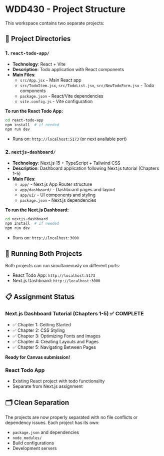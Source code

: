 # WDD430 - Project Structure

This workspace contains two separate projects:

## 📁 Project Directories

### 1. `react-todo-app/`
- **Technology**: React + Vite
- **Description**: Todo application with React components
- **Main Files**: 
  - `src/App.jsx` - Main React app
  - `src/TodoItem.jsx`, `src/TodoList.jsx`, `src/NewTodoForm.jsx` - Todo components
  - `package.json` - React/Vite dependencies
  - `vite.config.js` - Vite configuration

**To run the React Todo App:**
```bash
cd react-todo-app
npm install  # if needed
npm run dev
```
- Runs on: `http://localhost:5173` (or next available port)

### 2. `nextjs-dashboard/`
- **Technology**: Next.js 15 + TypeScript + Tailwind CSS
- **Description**: Dashboard application following Next.js tutorial (Chapters 1-5)
- **Main Files**:
  - `app/` - Next.js App Router structure
  - `app/dashboard/` - Dashboard pages and layout
  - `app/ui/` - UI components and styling
  - `package.json` - Next.js dependencies

**To run the Next.js Dashboard:**
```bash
cd nextjs-dashboard
npm install  # if needed
npm run dev
```
- Runs on: `http://localhost:3000`

## 🚀 Running Both Projects

Both projects can run simultaneously on different ports:
- React Todo App: `http://localhost:5173`
- Next.js Dashboard: `http://localhost:3000`

## 📋 Assignment Status

### Next.js Dashboard Tutorial (Chapters 1-5) ✅ COMPLETE
- ✅ Chapter 1: Getting Started
- ✅ Chapter 2: CSS Styling  
- ✅ Chapter 3: Optimizing Fonts and Images
- ✅ Chapter 4: Creating Layouts and Pages
- ✅ Chapter 5: Navigating Between Pages

**Ready for Canvas submission!**

### React Todo App
- Existing React project with todo functionality
- Separate from Next.js assignment

## 🗂️ Clean Separation

The projects are now properly separated with no file conflicts or dependency issues. Each project has its own:
- `package.json` and dependencies
- `node_modules/`
- Build configurations
- Development servers
